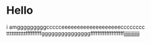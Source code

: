 # Hello

i amgggggggggccccceeeeeeeeeeeeeeeeeeecccccccc
tttttttttttfffffffffgggggggggggggggfffffffffffffffffffjjjjjjjjjjjj
